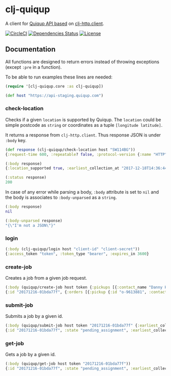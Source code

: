 clj-quiqup
==========

A client for [Quiqup API based](https://api-docs.quiqup.com) on [clj-http.client](https://clojars.org/clj-http).

[![CircleCI](https://circleci.com/gh/Flexiana/clj-quiqup.svg?style=svg)](https://circleci.com/gh/Flexiana/clj-quiqup)
[![Dependencies Status](https://jarkeeper.com/flexiana/clj-quiqup/status.png)](https://jarkeeper.com/flexiana/clj-quiqup)
[![License](https://img.shields.io/badge/MIT-Clause-blue.svg)](https://opensource.org/licenses/MIT)


Documentation
-------------

All functions are designed to return errors instead of throwing exceptions (except `:pre` in a function).

To be able to run examples these lines are needed:

```clojure
(require '[clj-quiqup.core :as clj-quiqup])

(def host "https://api-staging.quiqup.com")
```

### check-location
Checks if a given `location` is supported by Quiqup. The `location` could be simple postcode as `string` or
 coordinates as a tuple `[longitude latitude]`.

It returns a response from `clj-http.client`. Thus response JSON is under `:body` key.

```clojure
(def response (clj-quiqup/check-location host "SW114BG"))
{:request-time 600, :repeatable? false, :protocol-version {:name "HTTP", :major 1, :minor 1}, :streaming? true, :chunked? true, :reason-phrase "OK", :headers {"Content-Type" "application/json", "X-Runtime" "0.125058", "X-Rack-Cache" "miss", "X-QueueTimeSeconds" "0", "Connection" "close", "Transfer-Encoding" "chunked", "ETag" "W/\"9d4e0be7a9dabc2480d355d7cea848d0\"", "Date" "Mon, 18 Dec 2017 14:11:01 GMT", "Vary" "Accept-Encoding", "X-Request-Id" "", "Cache-Control" "max-age=0, private, must-revalidate"}, :orig-content-encoding nil, :status 200, :length -1, :body {:location_supported true, :earliest_collection_at "2017-12-18T14:35:01Z"}, :trace-redirects []}

(:body response)
{:location_supported true, :earliest_collection_at "2017-12-18T14:36:44Z"}

(:status response)
200
```

In case of any error while parsing a body, `:body` attribute is set to `nil` and the body is associates
 to `:body-unparsed` as a `string`.
```clojure
(:body response)
nil

(:body-unparsed response)
"{\"I'm not a JSON\"}"
```

### login

```clojure
(:body (clj-quiqup/login host "client-id" "client-secret"))
{:access_token "token", :token_type "bearer", :expires_in 3600}
```

### create-job
Creates a job from a given job request.

```clojure
(:body (quiqup/create-job host token {:pickups [{:contact_name "Danny Hawkins" ...}]}
{:id "20171216-01bda77f", {:orders [{:pickup {:id "o-9613881", :contact_name ...}}]}}
```

### submit-job
Submits a job by a given id.

```clojure
(:body (quiqup/submit-job host token "20171216-01bda77f" {:earliest_collection_at "2017-12-14T13:49:44Z"}))
{:id "20171216-01bda77f", :state "pending_assignment", :earliest_collection_at "2017-12-14T15:49:44Z", ...}
```

### get-job
Gets a job by a given id.

```clojure
(:body (quiqup/get-job host token "20171216-01bda77f"))
{:id "20171216-01bda77f", :state "pending_assignment", :earliest_collection_at "2017-12-14T15:49:44Z", ...}
```
